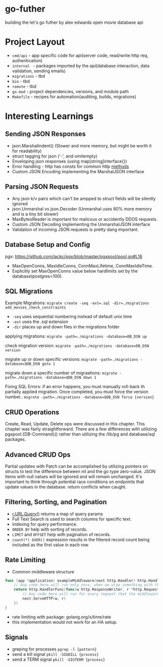 # go-futher
building the let's go futher by alex edwards open movie database api

# Project Layout
- `cmd/api` - app specific code for api(server code,  read/write http req, authentication)
- `internal ` - packages imported by the api(database interaction, data validation, sending emails)
- `migrations` - tbd
- `bin` - tbd
- `remote` - tbd
- `go.mod` - project dependencies, versions, and module path
- `Makefile` - recipes for automation(auditing, builds, migrations)


# Interesting Learnings

## Sending JSON Responses
- json.MarshalIndent() (Slower and more memory, but might be worth it for readability)
- struct tagging for json ('-', and  omitempty)
- Enveloping json responses (using  map[string]interface{})
- Error handling - http has consts for common http [methods](https://pkg.go.dev/net/http#pkg-constants) 
- Custom JSON Encoding implementing the MarshalJSON interface

## Parsing JSON Requests
- Any json k/v pairs which can't be ampped to struct fields will be silently ignored
- json.Unmarshal vs json.Decoder (Unmarshal uses 80% more memory and is a tiny bit slower)
- MaxBytesReader is important for malicous or accidently DDOS requests.
- Custom JSON Decoding implementing the UnmarshalJSON interface
- Validation of incoming JSON requests is pretty dang important.

## Database Setup and Config
pgx: https://github.com/jackc/pgx/blob/master/pgxpool/pool.go#L16
- MaxOpenConns, MaxIdleConns, ConnMaxLifetime, ConnMaxIdleTime.
- Explicitly set MaxOpenConns value below hardlimits set by the database(postgres=100).

## SQL Migrations 
Example Migrations:
`migrate create -seq -ext=.sql -dir=./migrations add_movies_check_constraints`
- `-seq` uses sequential numbering instead of default unix time
- `-ext` uses the .sql extension
- `-dir` places up and down files in the migrations folder

applying migrations:
`migrate -path=./migrations -database=DB_DSN up`

check migration version:
`migrate -path=./migrations -database=DB_DSN version`

migrate up or down specific versions:
`migrate -path=./migrations -database=$DB_DSN goto 1`

migrate down a specific number of migraations:
`migrate -path=./migrations -database=$DB_DSN down 1`

Fixing SQL Errors:
if an error happens, you must manually roll-back th partially applied migration.
Once completed, you must force the version number..
`migrate -path=./migrations -database=$DB_DSN force {version}`

## CRUD Operations
Create, Read, Update, Delete ops were discussed in this chapter. 
This chapter was fairly straightforward. 
There are a few differences with utilizing pgxpool.{DB-Command}()
rather than utilizing the /lib/pg and database/sql packages.

## Advanced CRUD Ops
Partial updates with Patch can be accomplished by utilizing pointers on structs to 
test the difference between nil and the go type zero-value.
JSON items with null values will be ignored and will remain unchanged.
It's important to think through potential race conditions on endpoints that update
values in the database. return conflicts when caught.

## Filtering, Sorting, and Pagination
- [r.URL.Query()](https://pkg.go.dev/net/url#URL.Query) returns a map of query params
- Full Text Search is used to search columns for specific text.
- Indexing for query performance.
- `ORDER BY` help with sorting of records. 
- `LIMIT` and `OFFSET` help with pagination of records.
- `count(*) OVER()` expression results in the filtered record count being included as the first value in each row.

## Rate Limiting

- Common middleware structure

```go
func (app *application) exampleMiddleware(next http.Handler) http.Handler {
    // Any code here will run only once, when we wrap something with the middleware. 
    return http.HandlerFunc(func(w http.ResponseWriter, r *http.Request) {
        // Any code here will run for every request that the middleware handles.
        next.ServeHTTP(w, r) 
    })
}
```	
- rate limiting with package: golang.org/x/time/rate
- this implementation would not work for an HA setup.

## Signals
- greping for processes `pgrep -l {pattern}`
- send a kill signal `pkill -SIGKILL {process}`
- send a TERM signal `pkill -SIGTERM {process}`
